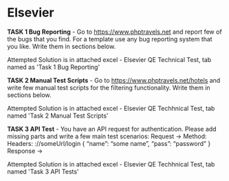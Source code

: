 # Elsevier

**TASK 1 Bug Reporting** - 
Go to https://www.phptravels.net and report few of the bugs that you find. For a template use any bug reporting system that you like. Write them in sections below.

Attempted Solution is in attached excel - Elsevier QE Technical Test, tab named as 'Task 1 Bug Reporting'

**TASK 2 Manual Test Scripts** - 
Go to https://www.phptravels.net/hotels and write few manual test scripts for the filtering functionality. Write them in sections below.

Attempted Solution is in attached excel - Elsevier QE Techhnical Test, tab named 'Task 2 Manual Test Scripts'

**TASK 3 API Test** - 
You have an API request for authentication. Please add missing parts and write a few main test scenarios:
Request ->
Method: <insert answer here>
Headers: <insert answer here>
<insert protocol here>://someUrl/login <insert answer here>
{
“name”: “some name”,
“pass”: “password”
}
Response ->
<insert answer here>

Attempted Solution is in attached excel - Elsevier QE Techhnical Test, tab named 'Task 3 API Tests'
